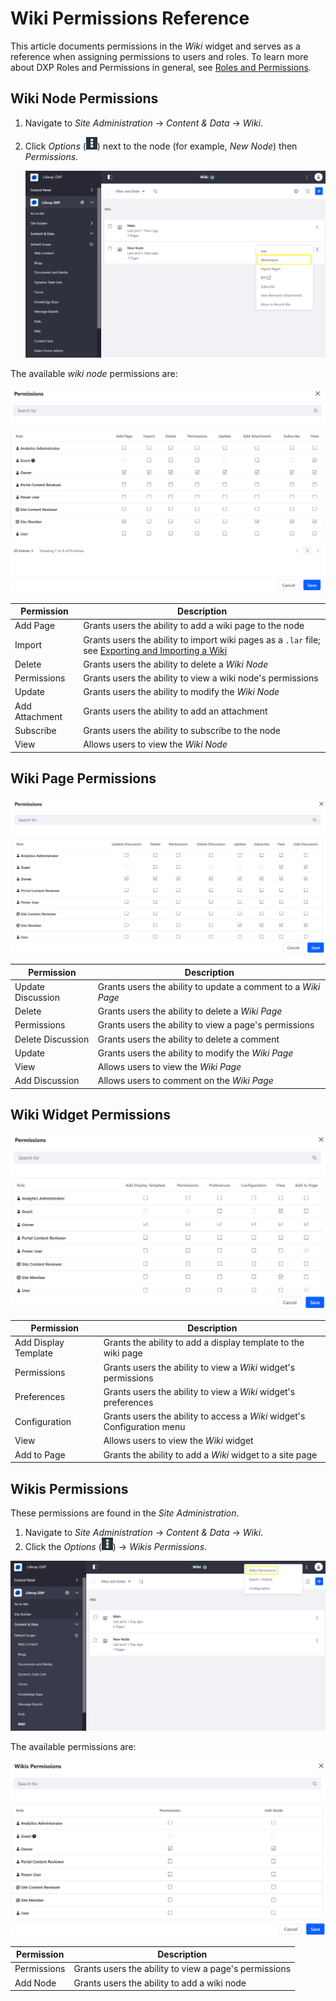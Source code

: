 # Wiki Permissions Reference

This article documents permissions in the _Wiki_ widget and serves as a reference when assigning permissions to users and roles. To learn more about DXP Roles and Permissions in general, see [Roles and Permissions](https://help.liferay.com/hc/articles/360017895212-Roles-and-Permissions).

## Wiki Node Permissions

1. Navigate to _Site Administration_ &rarr; _Content & Data_ &rarr; _Wiki_.
1. Click _Options_ (![Options](../../../images/icon-options.png)) next to the node (for example, _New Node_) then _Permissions_.

    ![Viewing Wiki Node Permissions](./wiki-permissions/images/06.png)

The available _wiki node_ permissions are:

![Viewing Wiki Node Permissions](./wiki-permissions/images/05.png)

| Permission | Description |
| --- | --- |
| Add Page | Grants users the ability to add a wiki page to the node |
| Import | Grants users the ability to import wiki pages as a `.lar` file; see [Exporting and Importing a Wiki](./exporting-and-importing-a-wiki.md) |
| Delete | Grants users the ability to delete a _Wiki Node_ |
| Permissions | Grants users the ability to view a wiki node's permissions |
| Update | Grants users the ability to modify the _Wiki Node_ |
| Add Attachment | Grants users the ability to add an attachment |
| Subscribe | Grants users the ability to subscribe to the node |
| View | Allows users to view the _Wiki Node_ |

## Wiki Page Permissions

![Viewing Wiki Page Permissions](./wiki-permissions/images/04.png)

| Permission | Description |
| --- | --- |
| Update Discussion| Grants users the ability to update a comment to a _Wiki Page_ |
| Delete | Grants users the ability to delete a _Wiki Page_ |
| Permissions | Grants users the ability to view a page's permissions |
| Delete Discussion | Grants users the ability to delete a comment |
| Update | Grants users the ability to modify the _Wiki Page_ |
| View | Allows users to view the _Wiki Page_ |
| Add Discussion | Allows users to comment on the _Wiki Page_ |

## Wiki Widget Permissions

![Viewing Wiki Widget Permissions](./wiki-permissions/images/03.png)

| Permission | Description |
| --- | --- |
| Add Display Template | Grants the ability to add a display template to the wiki page |
| Permissions | Grants users the ability to view a _Wiki_ widget's permissions |
| Preferences | Grants users the ability to view a _Wiki_ widget's preferences |
| Configuration | Grants users the ability to access a _Wiki_ widget's Configuration menu |
| View | Allows users to view the _Wiki_ widget |
| Add to Page | Grants the ability to add a _Wiki_ widget to a site page |

## Wikis Permissions

These permissions are found in the _Site Administration_.

1. Navigate to _Site Administration_ &rarr; _Content & Data_ &rarr; _Wiki_.
1. Click the _Options_ (![Widget Options](../../../images/icon-options.png)) &rarr; _Wikis Permissions_.

![Wikis Options Permissions](./wiki-permissions/images/01.png)

The available permissions are:

![Wikis Options Permissions](./wiki-permissions/images/02.png)

| Permission | Description |
| --- | --- |
| Permissions | Grants users the ability to view a page's permissions |
| Add Node| Grants users the ability to add a wiki node |
